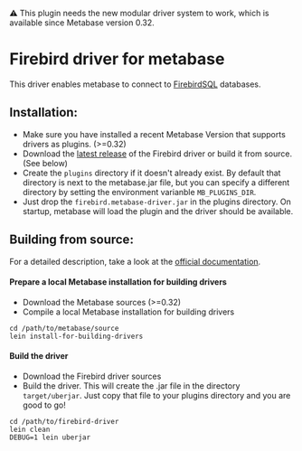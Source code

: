 :warning: This plugin needs the new modular driver system to work, which is available since Metabase version 0.32.

# Firebird driver for metabase

This driver enables metabase to connect to [FirebirdSQL](https://firebirdsql.org/) databases.

## Installation:

* Make sure you have installed a recent Metabase Version that supports drivers as plugins. (>=0.32)
* Download the [latest release](https://github.com/evosec/metabase-firebird-driver/releases/latest) of the Firebird driver or build it from source. (See below)
* Create the `plugins` directory if it doesn't already exist. By default that directory is next to the metabase.jar file, but you can specify a different directory by setting the environment varianble `MB_PLUGINS_DIR`. 
* Just drop the `firebird.metabase-driver.jar` in the plugins directory. On startup, metabase will load the plugin and the driver should be available.

## Building from source:

For a detailed description, take a look at the [official documentation](https://github.com/metabase/metabase/wiki/Writing-A-Driver).

#### Prepare a local Metabase installation for building drivers

* Download the Metabase sources (>=0.32)
* Compile a local Metabase installation for building drivers
```
cd /path/to/metabase/source
lein install-for-building-drivers
```

#### Build the driver

* Download the Firebird driver sources
* Build the driver. This will create the .jar file in the directory `target/uberjar`. Just copy that file to your plugins directory and you are good to go!
```
cd /path/to/firebird-driver
lein clean
DEBUG=1 lein uberjar
```
